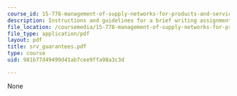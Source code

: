 ```yaml
---
course_id: 15-778-management-of-supply-networks-for-products-and-services-summer-2004
description: Instructions and guidelines for a brief writing assignment.
file_location: /coursemedia/15-778-management-of-supply-networks-for-products-and-services-summer-2004/981b77d49499d41ab7cee9ffa98a3c3d_srv_guarantees.pdf
file_type: application/pdf
layout: pdf
title: srv_guarantees.pdf
type: course
uid: 981b77d49499d41ab7cee9ffa98a3c3d

---
```

None